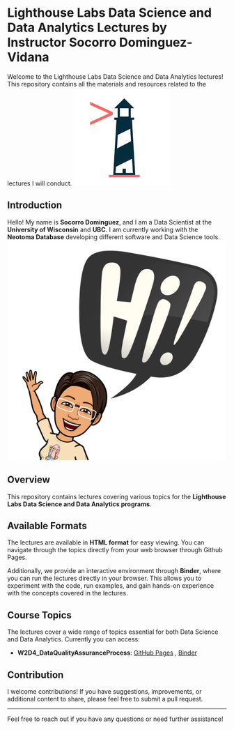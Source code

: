 # Lighthouse Labs Data Science and Data Analytics Lectures by Instructor Socorro Dominguez-Vidana

Welcome to the Lighthouse Labs Data Science and Data Analytics lectures! This repository contains all the materials and resources related to the lectures I will conduct. 
![](img/lhl.jpeg)

## Introduction

Hello! My name is **Socorro Dominguez**, and I am a Data Scientist at the **University of Wisconsin** and **UBC**. I am currently working with the **Neotoma Database** developing different software and Data Science tools.
![hi](img/hi.png)

## Overview

This repository contains lectures covering various topics for the **Lighthouse Labs Data Science and Data Analytics programs**. 

## Available Formats

The lectures are available in **HTML format** for easy viewing. You can navigate through the topics directly from your web browser through Github Pages.

Additionally, we provide an interactive environment through **Binder**, where you can run the lectures directly in your browser. This allows you to experiment with the code, run examples, and gain hands-on experience with the concepts covered in the lectures.

## Course Topics

The lectures cover a wide range of topics essential for both Data Science and Data Analytics. Currently you can access:

- **W2D4_DataQualityAssuranceProcess**: [GitHub Pages]() , [Binder]()

## Contribution

I welcome contributions! If you have suggestions, improvements, or additional content to share, please feel free to submit a pull request.

---

Feel free to reach out if you have any questions or need further assistance!